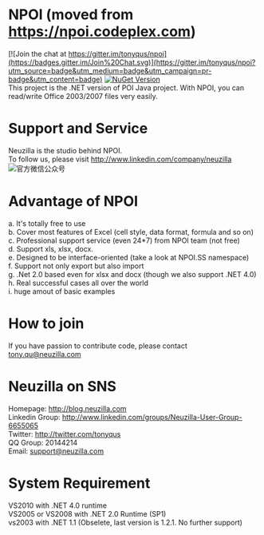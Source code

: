 NPOI (moved from https://npoi.codeplex.com)
===================

[![Join the chat at https://gitter.im/tonyqus/npoi](https://badges.gitter.im/Join%20Chat.svg)](https://gitter.im/tonyqus/npoi?utm_source=badge&utm_medium=badge&utm_campaign=pr-badge&utm_content=badge)
[![NuGet Version](https://img.shields.io/nuget/v/NPOI.svg?style=flat)](https://www.nuget.org/packages/NPOI/) <br />
This project is the .NET version of POI Java project. With NPOI, you can read/write Office 2003/2007 files very easily.<br />

Support and Service
===================
Neuzilla is the studio behind NPOI. <br />
To follow us, please visit http://www.linkedin.com/company/neuzilla <br />
![官方微信公众号](https://github.com/tonyqus/npoi/raw/master/neuzilla_wechat_qrcode.jpg)

Advantage of NPOI
=================
a. It's totally free to use<br />
b. Cover most features of Excel (cell style, data format, formula and so on)<br />
c. Professional support service (even 24*7) from NPOI team (not free)<br />
d. Support xls, xlsx, docx.<br />
e. Designed to be interface-oriented (take a look at NPOI.SS namespace)<br />
f. Support not only export but also import<br />
g. .Net 2.0 based even for xlsx and docx (though we also support .NET 4.0)<br />
h. Real successful cases all over the world<br />
i. huge amout of basic examples

How to join
============
If you have passion to contribute code, please contact tony.qu@neuzilla.com

Neuzilla on SNS
============
Homepage: http://blog.neuzilla.com <br/>
Linkedin Group: http://www.linkedin.com/groups/Neuzilla-User-Group-6655065 <br/>
Twitter: http://twitter.com/tonyqus <br />
QQ Group: 20144214<br />
Email: support@neuzilla.com

System Requirement
===================
VS2010 with .NET 4.0 runtime<br />
VS2005 or VS2008 with .NET 2.0 Runtime (SP1) <br />
vs2003 with .NET 1.1 (Obselete, last version is 1.2.1. No further support)<br />